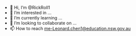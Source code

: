 - 👋 Hi, I’m @RickRoll1
- 👀 I’m interested in ...
- 🌱 I’m currently learning ...
- 💞️ I’m looking to collaborate on ...
- 📫 How to reach me-Leonard.chen1@education.nsw.gov.au
<!---
RickRoll1/RickRoll1 is a ✨ special ✨ repository because its `README.md` (this file) appears on your GitHub profile.
You can click the Preview link to take a look at your changes.
--->
